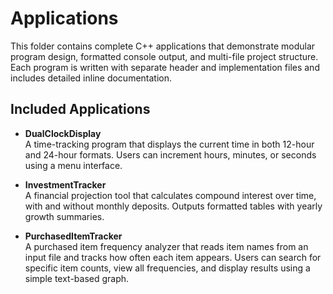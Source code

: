 # Applications

This folder contains complete C++ applications that demonstrate modular program design, formatted console output, and multi-file project structure.  Each program is written with separate header and implementation files and includes detailed inline documentation.

## Included Applications

- **DualClockDisplay**  
  A time-tracking program that displays the current time in both 12-hour and 24-hour formats.  Users can increment hours, minutes, or seconds using a menu interface.

- **InvestmentTracker**  
  A financial projection tool that calculates compound interest over time, with and without monthly deposits.  Outputs formatted tables with yearly growth summaries.

- **PurchasedItemTracker**  
  A purchased item frequency analyzer that reads item names from an input file and tracks how often each item appears. Users can search for specific item counts, view all frequencies, and display results using a simple text-based graph.
